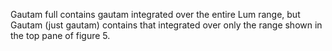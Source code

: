 Gautam full contains gautam integrated over the entire Lum range, but Gautam (just gautam) contains that integrated over only the range shown in the top pane of figure 5.